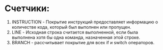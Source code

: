 # Счетчики:
1. INSTRUCTION - Покрытие инструкций предоставляет информацию о количестве кода, который был выполнен или пропущен.
2. LINE - Исходная строка считается выполненной, если была выполнена хотя бы одна команда, назначенная этой строке.
3. BRANCH - рассчитывает покрытие для всех if и switch операторов.
